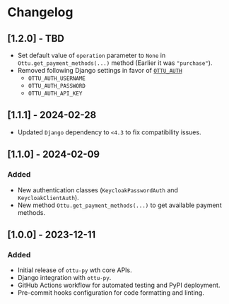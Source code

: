 # Changelog

## [1.2.0] - TBD
- Set default value of `operation` parameter to `None` in `Ottu.get_payment_methods(...)` method (Earlier it was `"purchase"`).
- Removed following Django settings in favor of [`OTTU_AUTH`](/README.md#authentication-settings)
  - `OTTU_AUTH_USERNAME`
  - `OTTU_AUTH_PASSWORD`
  - `OTTU_AUTH_API_KEY`

## [1.1.1] - 2024-02-28
- Updated `Django` dependency to `<4.3` to fix compatibility issues.

## [1.1.0] - 2024-02-09

### Added
- New authentication classes (`KeycloakPasswordAuth` and `KeycloakClientAuth`).
- New method `Ottu.get_payment_methods(...)` to get available payment methods.

## [1.0.0] - 2023-12-11

### Added
- Initial release of `ottu-py` wth core APIs.
- Django integration with `ottu-py`.
- GitHub Actions workflow for automated testing and PyPI deployment.
- Pre-commit hooks configuration for code formatting and linting.
